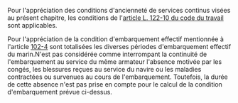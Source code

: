 <p>Pour l'appréciation des conditions d'ancienneté de services continus visées au présent chapitre, les conditions de l'<a href='/affichCodeArticle.do?cidTexte=LEGITEXT000006072050&idArticle=LEGIARTI000006646867&dateTexte=&categorieLien=cid'>article L. 122-10 du code du travail </a>sont applicables. </p><p>Pour l'appréciation de la condition d'embarquement effectif mentionnée à l'article <a href='/code-du-travail-maritime/titre-5-de-la-fin-du-contrat-liant-le-marin-a-larmateur-et-des-indemnites-auxquelles-peut-donner-lieu-la-rupture-de-ce-contrat/chapitre-2-dispositions-speciales-aux-contrats-a-duree-indeterminee/102-4.md' title='Code du travail maritime - art. 102-4 (V)'>102-4</a> sont totalisées les diverses périodes d'embarquement effectif du marin.N'est pas considérée comme interrompant la continuité de l'embarquement au service du même armateur l'absence motivée par les congés, les blessures reçues au service du navire ou les maladies contractées ou survenues au cours de l'embarquement. Toutefois, la durée de cette absence n'est pas prise en compte pour le calcul de la condition d'embarquement prévue ci-dessus.</p>